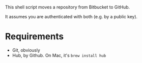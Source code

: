 This shell script moves a repository from Bitbucket to GitHub.

It assumes you are authenticated with both (e.g. by a public key).

# Requirements
* Git, obviously
* Hub, by Github. On Mac, it's `brew install hub`
